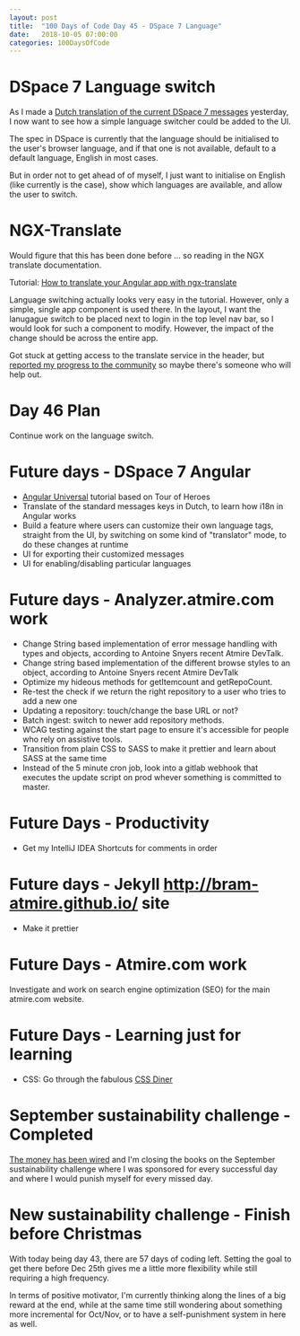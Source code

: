 ```yaml
---
layout: post
title:  "100 Days of Code Day 45 - DSpace 7 Language"
date:   2018-10-05 07:00:00
categories: 100DaysOfCode
---
```


# DSpace 7 Language switch

As I made a [Dutch translation of the current DSpace 7 messages](https://github.com/DSpace/dspace-angular/pull/296) yesterday, I now want to see how a simple language switcher could be added to the UI.

The spec in DSpace is currently that the language should be initialised to the user's browser language, and if that one is not available, default to a default language, English in most cases.

But in order not to get ahead of of myself, I just want to initialise on English (like currently is the case), show which languages are available, and allow the user to switch.

# NGX-Translate

Would figure that this has been done before ... so reading in the NGX translate documentation.

Tutorial: [How to translate your Angular app with ngx-translate](https://www.codeandweb.com/babeledit/tutorials/how-to-translate-your-angular-app-with-ngx-translate)

Language switching actually looks very easy in the tutorial. However, only a simple, single app component is used there. In the layout, I want the lanugague switch to be placed next to login in the top level nav bar, so I would look for such a component to modify. However, the impact of the change should be across the entire app.

Got stuck at getting access to the translate service in the header, but [reported my progress to the community](https://github.com/DSpace/dspace-angular/issues/298) so maybe there's someone who will help out.
 
# Day 46 Plan

Continue work on the language switch.

# Future days - DSpace 7 Angular

* [Angular Universal](https://angular.io/guide/universal) tutorial based on Tour of Heroes
* Translate of the standard messages keys in Dutch, to learn how i18n in Angular works
* Build a feature where users can customize their own language tags, straight from the UI, by switching on some kind of "translator" mode, to do these changes at runtime
* UI for exporting their customized messages
* UI for enabling/disabling particular languages

# Future days - Analyzer.atmire.com work

* Change String based implementation of error message handling with types and objects, according to Antoine Snyers recent Atmire DevTalk.
* Change string based implementation of the different browse styles to an object, according to Antoine Snyers recent Atmire DevTalk
* Optimize my hideous methods for getItemcount and getRepoCount.
* Re-test the check if we return the right repository to a user who tries to add a new one
* Updating a repository: touch/change the base URL or not?
* Batch ingest: switch to newer add repository methods.
* WCAG testing against the start page to ensure it's accessible for people who rely on assistive tools.
* Transition from plain CSS to SASS to make it prettier and learn about SASS at the same time
* Instead of the 5 minute cron job, look into a gitlab webhook that executes the update script on prod whever something is committed to master.

# Future Days - Productivity

* Get my IntelliJ IDEA Shortcuts for comments in order

# Future days - Jekyll http://bram-atmire.github.io/ site

* Make it prettier

# Future Days - Atmire.com work

Investigate and work on search engine optimization (SEO) for the main atmire.com website.

# Future Days - Learning just for learning

* CSS: Go through the fabulous [CSS Diner](https://flukeout.github.io/)

# September sustainability challenge - Completed

[The money has been wired](https://my.charitywater.org/bram-luyten/code-for-water) and I'm closing the books on the September sustainability challenge where I was sponsored for every successful day and where I would punish myself for every missed day.

# New sustainability challenge - Finish before Christmas

With today being day 43, there are 57 days of coding left. Setting the goal to get there before Dec 25th gives me a little more flexibility while still requiring a high frequency.

In terms of positive motivator, I'm currently thinking along the lines of a big reward at the end, while at the same time still wondering about something more incremental for Oct/Nov, or to have a self-punishment system in here as well.